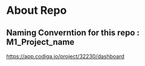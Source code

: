 # About Repo

## Naming Converntion for this repo : M1_Project_name

https://app.codiga.io/project/32230/dashboard
